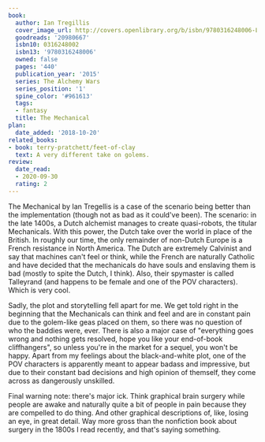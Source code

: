 ```yaml
---
book:
  author: Ian Tregillis
  cover_image_url: http://covers.openlibrary.org/b/isbn/9780316248006-L.jpg
  goodreads: '20980667'
  isbn10: 0316248002
  isbn13: '9780316248006'
  owned: false
  pages: '440'
  publication_year: '2015'
  series: The Alchemy Wars
  series_position: '1'
  spine_color: '#961613'
  tags:
  - fantasy
  title: The Mechanical
plan:
  date_added: '2018-10-20'
related_books:
- book: terry-pratchett/feet-of-clay
  text: A very different take on golems.
review:
  date_read:
  - 2020-09-30
  rating: 2
---
```


The Mechanical by Ian Tregellis is a case of the scenario being better than the implementation (though not as bad as it
could've been). The scenario: in the late 1400s, a Dutch alchemist manages to create quasi-robots, the titular
Mechanicals. With this power, the Dutch take over the world in place of the British. In roughly our time, the only
remainder of non-Dutch Europe is a French resistance in North America. The Dutch are extremely Calvinist and say that
machines can't feel or think, while the French are naturally Catholic and have decided that the mechanicals do have
souls and enslaving them is bad (mostly to spite the Dutch, I think). Also, their spymaster is called Talleyrand (and
happens to be female and one of the POV characters). Which is very cool.

Sadly, the plot and storytelling fell apart for me. We get told right in the beginning that the Mechanicals can think
and feel and are in constant pain due to the golem-like geas placed on them, so there was no question of who the baddies
were, ever. There is also a major case of "everything goes wrong and nothing gets resolved, hope you like your
end-of-book cliffhangers", so unless you're in the market for a sequel, you won't be happy. Apart from my feelings about
the black-and-white plot, one of the POV characters is apparently meant to appear badass and impressive, but due to
their constant bad decisions and high opinion of themself, they come across as dangerously unskilled.

Final warning note: there's major ick. Think graphical brain surgery while people are awake and naturally quite a bit of
people in pain because they are compelled to do thing. And other graphical descriptions of, like, losing an eye, in
great detail. Way more gross than the nonfiction book about surgery in the 1800s I read recently, and that's saying
something.
